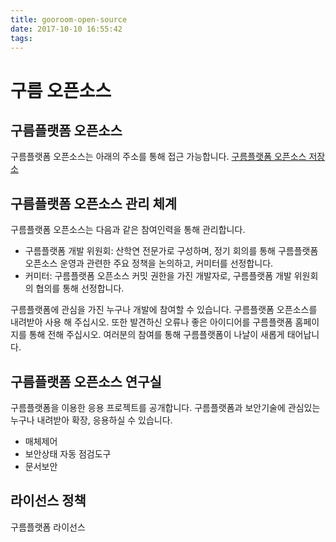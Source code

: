 ```yaml
---
title: gooroom-open-source
date: 2017-10-10 16:55:42
tags:
---
```


구름 오픈소스
===============

구름플랫폼 오픈소스
---------------
구름플랫폼 오픈소스는 아래의 주소를 통해 접근 가능합니다.
[구름플랫폼 오픈소스 저장소](http://www.gooroom.kr)

구름플랫폼 오픈소스 관리 체계
---------------
구름플랫폼 오픈소스는 다음과 같은 참여인력을 통해 관리합니다.
* 구름플랫폼 개발 위원회: 산학연 전문가로 구성하며, 정기 회의를 통해 구름플랫폼 오픈소스 운영과 관련한 주요 정책을 논의하고, 커미터를 선정합니다.  
* 커미터: 구름플랫폼 오픈소스 커밋 권한을 가진 개발자로, 구름플랫폼 개발 위원회의 협의를 통해 선정합니다.  

구름플랫폼에 관심을 가진 누구나 개발에 참여할 수 있습니다. 구름플랫폼 오픈소스를 내려받아 사용 해 주십시오. 또한 발견하신 오류나 좋은 아이디어를 구름플랫폼 홈페이지를 통해 전해 주십시오. 여러분의 참여를 통해 구름플랫폼이 나날이 새롭게 태어납니다.

구름플랫폼 오픈소스 연구실
---------------
구름플랫폼을 이용한 응용 프로젝트를 공개합니다. 구름플랫폼과 보안기술에 관심있는 누구나 내려받아 확장, 응용하실 수 있습니다.
* 매체제어
* 보안상태 자동 점검도구
* 문서보안

라이선스 정책
---------------
구름플랫폼 라이선스
